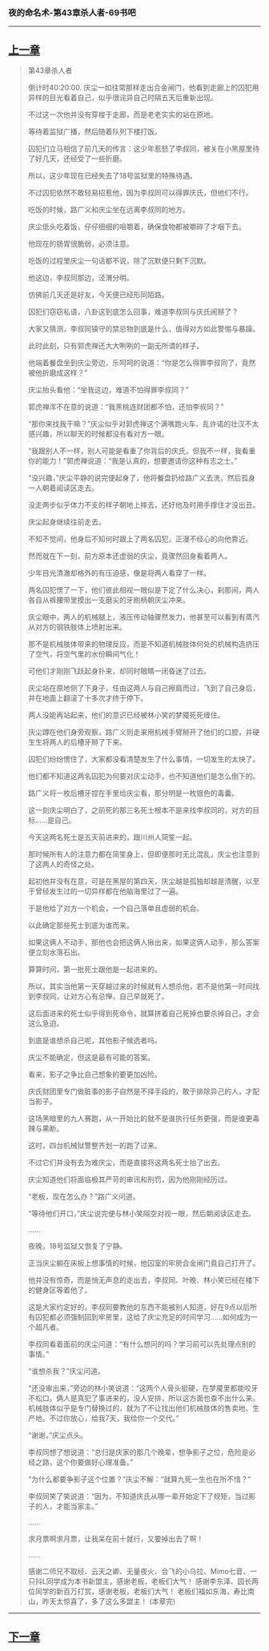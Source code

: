 ### 夜的命名术-第43章杀人者-69书吧

--------
[上一章](./b95c3e59bbbe4ceffae9d7af91849631.md)
--------


>
>
>
>第43章杀人者
>
>倒计时40:20:00.
>庆尘一如往常那样走出合金闸门，他看到走廊上的囚犯用异样的目光看着自己，似乎很诧异自己时隔五天后重新出现。
>
>不过这一次他并没有穿梭于走廊，而是老老实实的站在原地。
>
>等待着监狱广播，然后随着队列下楼打饭。
>
>囚犯们立马相信了前几天的传言：这少年惹怒了李叔同，被关在小黑屋里待了好几天，还经受了一些折磨。
>
>所以，这少年现在已经失去了18号监狱里的特殊待遇。
>
>不过囚犯依然不敢轻易招惹他，因为李叔同可以得罪庆氏，但他们不行。
>
>吃饭的时候，路广义和庆尘坐在远离李叔同的地方。
>
>庆尘低头吃着饭，仔仔细细的咀嚼着，确保食物都被嚼碎了才咽下去。
>
>他现在的肠胃很脆弱，必须注意。
>
>吃饭的过程里庆尘一句话都不说，除了沉默便只剩下沉默。
>
>他这边，李叔同那边，泾渭分明。
>
>仿佛前几天还是好友，今天便已经形同陌路。
>
>囚犯们窃窃私语，八卦这到底怎么回事，难道李叔同与庆氏闹掰了？
>
>大家又猜测，李叔同镇守的禁忌物到底是什么，值得对方如此警惕与暴躁。
>
>此时此刻，只有郭虎禅还大大咧咧的一副无所谓的样子。
>
>他端着餐盘坐到庆尘旁边，乐呵呵的说道：“你是怎么得罪李叔同了，竟然被他折磨成这样？”
>
>庆尘抬头看他：“坐我这边，难道不怕得罪李叔同？”
>
>郭虎禅浑不在意的说道：“我黑桃连财团都不怕，还怕李叔同？”
>
>“那你来找我干嘛？”庆尘似乎对郭虎禅这个满嘴跑火车、乱许诺的壮汉不太感兴趣，所以聊天的时候都没有看对方一眼。
>
>“我跟别人不一样，别人可能是看重了你背后的庆氏，但我不一样，我看重你的能力！”郭虎禅说道：“我是认真的，想要邀请你这种有志之士。”
>
>“没兴趣，”庆尘平静的说完便起身了，他将餐盘扔给路广义去洗，然后孤身一人朝着阅读区走去。
>
>没走两步似乎体力不支的样子朝地上摔去，还好他及时用手撑住才没出丑。
>
>庆尘起身继续往前走去。
>
>不知不觉间，他身后不知何时跟上了两名囚犯，正漫不经心的向他靠近。
>
>然而就在下一刻，前方原本还虚弱的庆尘，竟骤然回身看着两人。
>
>少年目光清澈却格外的有压迫感，像是将两人看穿了一样。
>
>两名囚犯愣了一下，他们彼此相视一眼似是下定了什么决心，刹那间，两人各自从裤腰带里摸出一支磨尖的牙刷柄朝庆尘冲来。
>
>庆尘眼中，两人的机械腿上，液压传动轴骤然发力，他甚至可以看到有蒸汽从对方的钢铁肢体上喷射出来。
>
>那不是机械肢体带来的物理反应，而是不知道机械肢体何处的机械构造挤压了空气，将空气里的水份瞬间气化！
>
>可他们才刚刚飞跃起身扑来，却同时眼睛一闭昏迷了过去。
>
>庆尘站在原地侧了下身子，任由这两人与自己擦肩而过，飞到了自己身后，并在地面上翻滚了十多次才终于停下。
>
>两人没能再站起来，他们的意识已经被林小笑的梦魇死死缠住。
>
>庆尘蹲在他们身旁观察，路广义则走来用机械手臂掰开了他们的口腔，并硬生生将两人的后槽牙掰了下来。
>
>囚犯们纷纷愣住了，大家都没看清楚发生了什么事情，一切发生的太快了。
>
>他们都不知道这两名囚犯为何要对庆尘动手，也不知道他们是怎么倒下的。
>
>路广义将一枚后槽牙捏在手里给庆尘看，那分明是一枚银色的毒囊。
>
>这一刻庆尘明白了，之前死的那三名死士根本不是来找李叔同的，对方的目标……是自己。
>
>今天这两名死士是五天前进来的，跟川州人简笙一起。
>
>那时候所有人的注意力都在简笙身上，但即便那时无比混乱，庆尘也注意到了这两人的奇怪之处。
>
>起初他并没有在意，可是在黑屋的第四天，庆尘越是孤独却越是清醒，以至于曾经发生过的一切异样都在他脑海里过了一遍。
>
>于是他给了对方一个机会，一个自己落单且虚弱的机会。
>
>以此确定那些死士到底为谁而来。
>
>如果这俩人不动手，那他也会把这俩人揪出来，如果这俩人动手，那么答案便立刻水落石出。
>
>算算时间，第一批死士跟他是一起进来的。
>
>所以，其实当他第一天穿越过来的时候就有人想杀他，若不是他第一时间找到李叔同，让对方心有忌惮，自己早就死了。
>
>这后面进来的死士似乎得到死命令，就算拼着自己死掉也要杀掉自己，才会这么急迫。
>
>到底是谁想杀自己呢，其他影子候选者吗。
>
>庆尘不能确定，但这是最有可能的答案。
>
>看来，影子之争比自己想象的要更加凶险。
>
>庆氏财团里专门做脏事的影子自然是不择手段的，敢于排除异己的人，才配当影子。
>
>这场黑暗里的九人赛跑，从一开始比的就不是谁执行任务更强，而是谁更毒辣与果断。
>
>这时，四台机械狱警整齐划一的跑了过来。
>
>不过它们并没有去为难庆尘，而是直接将这两名死士抬了出去。
>
>庆尘知道他们将面临极其严苛的审讯和刑罚，因为他刚刚经历过。
>
>“老板，现在怎么办？”路广义问道。
>
>“等待他们开口，”庆尘说完便与林小笑隔空对视一眼，然后朝阅读区走去。
>
>……
>
>夜晚，18号监狱又恢复了宁静。
>
>正当庆尘躺在床板上想事情的时候，他囚室的牢房合金闸门竟自己打开了。
>
>他并没有惊奇，而是悄无声息的走出去，李叔同、叶晚、林小笑已经在楼下的健身区等着他了。
>
>这是大家约定好的，李叔同要教他的东西不能被别人知道，好在9点以后所有囚犯都必须强制回到牢房里，这给了庆尘充足的时间学习……如何成为一个超凡者。
>
>李叔同看着面前的庆尘问道：“有什么想问的吗？学习前可以先处理点别的事情。”
>
>“谁想杀我？”庆尘问道。
>
>“还没审出来，”旁边的林小笑说道：“这两个人骨头挺硬，在梦魇里都能咬牙不松口。俩人是真犯了事进来的，没人安排，所以这方面也查不出什么来。机械肢体似乎是专门替换过的，就为了不让找出他们机械肢体的售卖地、生产地。不过你放心，给我7天，我给你一个交代。”
>
>“谢谢，”庆尘点头。
>
>李叔同想了想说道：“总归是庆家的那几个晚辈，想争影子之位，危险是必经之路，这个你要做好心理准备。”
>
>“为什么都要争影子这个位置？”庆尘不解：“就算九死一生也在所不惜？”
>
>李叔同笑了笑说道：“因为，不知道庆氏从哪一辈开始定下了规矩，当过影子的人，才能当家主。”
>
>……
>
>求月票啊求月票，让我呆在前十就行，又要掉出去了啊！
>
>……
>
>感谢二师兄不取经、云天之卿、无量夜火、会飞的小乌拉、Mimo七音、一只抖L同学成为本书新盟主，感谢老板，老板们大气！
>感谢李东泽、园长两位同学的新百万打赏，感谢老板，老板们大气！
>老板们福如东海，寿比南山，昨天太惊喜了，多了这么多盟主！
>(本章完)
>
>

--------
[下一章](./8ebeab71a14f3fae6f98dcbf29006aa7.md)
--------
